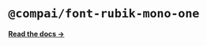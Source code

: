 # `@compai/font-rubik-mono-one`

[**Read the docs &rarr;**](https://components.ai/docs/typefaces/rubik-mono-one)
